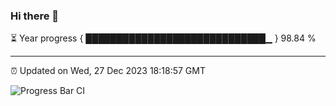 ### Hi there 👋

⏳ Year progress { █████████████████████████████▁ } 98.84 %

---

⏰ Updated on Wed, 27 Dec 2023 18:18:57 GMT

![Progress Bar CI](https://github.com/liununu/liununu/workflows/Progress%20Bar%20CI/badge.svg)
